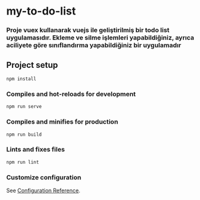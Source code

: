 # my-to-do-list

### Proje vuex kullanarak vuejs ile geliştirilmiş bir todo list uygulamasıdır. Ekleme ve silme işlemleri yapabildiğiniz, ayrıca aciliyete göre sınıflandırma yapabildiğiniz bir uygulamadır

## Project setup
```
npm install
```

### Compiles and hot-reloads for development
```
npm run serve
```

### Compiles and minifies for production
```
npm run build
```

### Lints and fixes files
```
npm run lint
```

### Customize configuration
See [Configuration Reference](https://cli.vuejs.org/config/).
